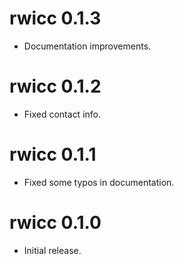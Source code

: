 # rwicc 0.1.3
* Documentation improvements.

# rwicc 0.1.2
* Fixed contact info.

# rwicc 0.1.1
* Fixed some typos in documentation.

# rwicc 0.1.0
* Initial release.
